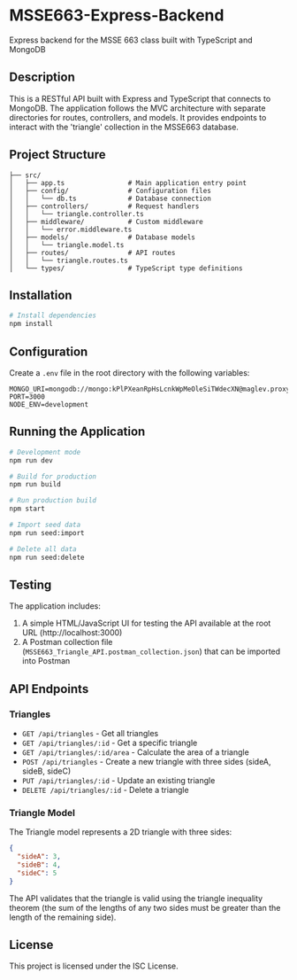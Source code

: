 # MSSE663-Express-Backend

Express backend for the MSSE 663 class built with TypeScript and MongoDB

## Description

This is a RESTful API built with Express and TypeScript that connects to MongoDB. The application follows the MVC architecture with separate directories for routes, controllers, and models. It provides endpoints to interact with the 'triangle' collection in the MSSE663 database.

## Project Structure

```
├── src/
│   ├── app.ts                # Main application entry point
│   ├── config/               # Configuration files
│   │   └── db.ts             # Database connection
│   ├── controllers/          # Request handlers
│   │   └── triangle.controller.ts
│   ├── middleware/           # Custom middleware
│   │   └── error.middleware.ts
│   ├── models/               # Database models
│   │   └── triangle.model.ts
│   ├── routes/               # API routes
│   │   └── triangle.routes.ts
│   └── types/                # TypeScript type definitions
```

## Installation

```bash
# Install dependencies
npm install
```

## Configuration

Create a `.env` file in the root directory with the following variables:

```
MONGO_URI=mongodb://mongo:kPlPXeanRpHsLcnkWpMeOleSiTWdecXN@maglev.proxy.rlwy.net:15100/MSSE663
PORT=3000
NODE_ENV=development
```

## Running the Application

```bash
# Development mode
npm run dev

# Build for production
npm run build

# Run production build
npm start

# Import seed data
npm run seed:import

# Delete all data
npm run seed:delete
```

## Testing

The application includes:

1. A simple HTML/JavaScript UI for testing the API available at the root URL (http://localhost:3000)
2. A Postman collection file (`MSSE663_Triangle_API.postman_collection.json`) that can be imported into Postman

## API Endpoints

### Triangles

- `GET /api/triangles` - Get all triangles
- `GET /api/triangles/:id` - Get a specific triangle
- `GET /api/triangles/:id/area` - Calculate the area of a triangle
- `POST /api/triangles` - Create a new triangle with three sides (sideA, sideB, sideC)
- `PUT /api/triangles/:id` - Update an existing triangle
- `DELETE /api/triangles/:id` - Delete a triangle

### Triangle Model

The Triangle model represents a 2D triangle with three sides:

```json
{
  "sideA": 3,
  "sideB": 4,
  "sideC": 5
}
```

The API validates that the triangle is valid using the triangle inequality theorem (the sum of the lengths of any two sides must be greater than the length of the remaining side).

## License

This project is licensed under the ISC License.
